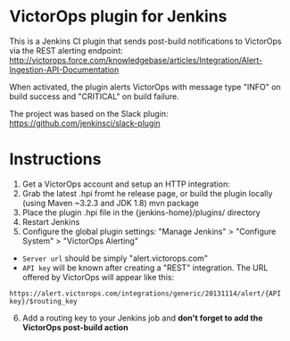 # VictorOps plugin for Jenkins

This is a Jenkins CI plugin that sends post-build notifications to VictorOps via the REST alerting endpoint:
http://victorops.force.com/knowledgebase/articles/Integration/Alert-Ingestion-API-Documentation

When activated, the plugin alerts VictorOps with message type "INFO" on build success and "CRITICAL" on build failure.

The project was based on the Slack plugin: https://github.com/jenkinsci/slack-plugin

# Instructions

1. Get a VictorOps account and setup an HTTP integration:
2. Grab the latest .hpi fromt he release page, or build the plugin locally (using Maven ~3.2.3 and JDK 1.8)
	mvn package
3. Place the plugin .hpi file in the {jenkins-home}/plugins/ directory
4. Restart Jenkins
5. Configure the global plugin settings: "Manage Jenkins" > "Configure System" > "VictorOps Alerting"

  - `Server url` should be simply "alert.victorops.com"
  - `API key` will be known after creating a "REST" integration. The URL
  offered by VictorOps will appear like this:

  ```
  https://alert.victorops.com/integrations/generic/20131114/alert/{API key}/$routing_key
  ```

6. Add a routing key to your Jenkins job and **don't forget to add the VictorOps post-build action**
